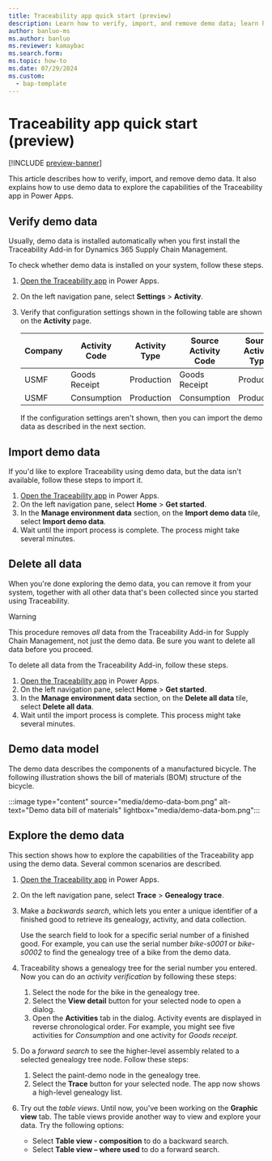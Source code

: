 ```yaml
---
title: Traceability app quick start (preview)
description: Learn how to verify, import, and remove demo data; learn how to use demo data to explore the capabilities of the Traceability app in Power Apps.
author: banluo-ms
ms.author: banluo
ms.reviewer: kamaybac
ms.search.form: 
ms.topic: how-to
ms.date: 07/29/2024
ms.custom: 
  - bap-template
---
```


# Traceability app quick start (preview)

[!INCLUDE [preview-banner](~/../shared-content/shared/preview-includes/preview-banner.md)]
<!-- KFM: Preview until further notice -->

This article describes how to verify, import, and remove demo data. It also explains how to use demo data to explore the capabilities of the Traceability app in Power Apps.

## Verify demo data

Usually, demo data is installed automatically when you first install the Traceability Add-in for Dynamics 365 Supply Chain Management.

To check whether demo data is installed on your system, follow these steps.

1. [Open the Traceability app](traceability-app-run.md) in Power Apps.
1. On the left navigation pane, select **Settings** \> **Activity**.
1. Verify that configuration settings shown in the following table are shown on the **Activity** page.

    | Company | Activity Code | Activity Type | Source Activity Code | Source Activity Type | Track or not |
    |--|--|--|--|--|--|
    | USMF | Goods Receipt | Production | Goods Receipt | Production | TRUE |
    | USMF | Consumption | Production | Consumption | Production | TRUE |

    If the configuration settings aren't shown, then you can import the demo data as described in the next section.

## Import demo data

If you'd like to explore Traceability using demo data, but the data isn't available, follow these steps to import it.

1. [Open the Traceability app](traceability-app-run.md) in Power Apps.
1. On the left navigation pane, select **Home** \> **Get started**.
1. In the **Manage environment data** section, on the **Import demo data** tile, select **Import demo data**.
1. Wait until the import process is complete. The process might take several minutes.

## Delete all data

When you're done exploring the demo data, you can remove it from your system, together with all other data that's been collected since you started using Traceability.

> [!WARNING]
> This procedure removes *all* data from the Traceability Add-in for Supply Chain Management, not just the demo data. Be sure you want to delete all data before you proceed.

To delete all data from the Traceability Add-in, follow these steps.

1. [Open the Traceability app](traceability-app-run.md) in Power Apps.
1. On the left navigation pane, select **Home** \> **Get started**.
1. In the **Manage environment data** section, on the **Delete all data** tile, select **Delete all data**.
1. Wait until the import process is complete. This process might take several minutes.

## Demo data model

The demo data describes the components of a manufactured bicycle. The following illustration shows the bill of materials (BOM) structure of the bicycle.

:::image type="content" source="media/demo-data-bom.png" alt-text="Demo data bill of materials" lightbox="media/demo-data-bom.png":::

## Explore the demo data

This section shows how to explore the capabilities of the Traceability app using the demo data. Several common scenarios are described.

1. [Open the Traceability app](traceability-app-run.md) in Power Apps.
1. On the left navigation pane, select **Trace** \> **Genealogy trace**.
1. Make a *backwards search*, which lets you enter a unique identifier of a finished good to retrieve its genealogy, activity, and data collection.

    Use the search field to look for a specific serial number of a finished good. For example, you can use the serial number *bike-s0001* or *bike-s0002* to find the genealogy tree of a bike from the demo data.

1. Traceability shows a genealogy tree for the serial number you entered. Now you can do an *activity verification* by following these steps:

    1. Select the node for the bike in the genealogy tree.
    1. Select the **View detail** button for your selected node to open a dialog.
    1. Open the **Activities** tab in the dialog. Activity events are displayed in reverse chronological order. For example, you might see five activities for *Consumption* and one activity for *Goods receipt*.

1. Do a *forward search* to see the higher-level assembly related to a selected genealogy tree node. Follow these steps:

    1. Select the paint-demo node in the genealogy tree.
    1. Select the **Trace** button for your selected node. The app now shows a high-level genealogy list.

1. Try out the *table views*. Until now, you've been working on the **Graphic view** tab. The table views provide another way to view and explore your data. Try the following options:

    - Select **Table view - composition** to do a backward search.
    - Select **Table view – where used** to do a forward search.
